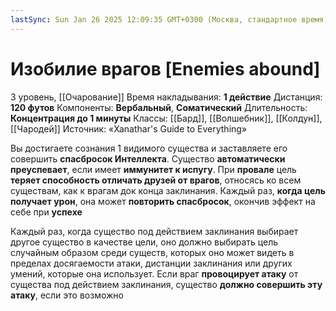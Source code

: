 ```yaml
---
lastSync: Sun Jan 26 2025 12:09:35 GMT+0300 (Москва, стандартное время)
---
```

# Изобилие врагов [Enemies abound]
3 уровень, [[Очарование]]
Время накладывания: **1 действие**
Дистанция: **120 футов**
Компоненты: **Вербальный**, **Соматический**
Длительность: **Концентрация до 1 минуты**
Классы: [[Бард]], [[Волшебник]], [[Колдун]], [[Чародей]]
Источник: «Xanathar's Guide to Everything»

Вы достигаете сознания 1 видимого существа и заставляете его совершить **спасбросок Интеллекта**. Существо **автоматически преуспевает**, если имеет **иммунитет к испугу**. При **провале** цель **теряет способность отличать друзей от врагов**, относясь ко всем существам, как к врагам док конца заклинания. Каждый раз, **когда цель получает урон**, она может **повторить спасбросок**, окончив эффект на себе при **успехе**

Каждый раз, когда существо под действием заклинания выбирает другое существо в качестве цели, оно должно выбирать цель случайным образом среди существ, которых оно может видеть в пределах досягаемости атаки, дистанции заклинания или других умений, которые она использует. Если враг **провоцирует атаку** от существа под действием заклинания, существо **должно совершить эту атаку**, если это возможно